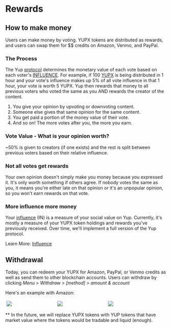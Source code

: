 # **Rewards**

## **How to make money**

Users can make money by voting. YUPX tokens are distributed as rewards, and users can swap them for $$ credits on Amazon, Venmo, and PayPal.

### **The Process**

The Yup [protocol](a) determines the monetary value of each vote based on each voter's [INFLUENCE](a). For example, if 100 [YUPX](a) is being distributed in 1 hour and your vote's influence makes up 5% of all vote influence in that 1 hour, your vote is worth 5 YUPX. Yup then rewards that money to all previous voters who voted the same as you AND rewards the creator of the content.

1. You give your opinion by upvoting or downvoting content.
2. Someone else gives that same opinion for the same content.
3. You get paid a portion of the money value of their vote.
4. And so on! The more votes after you, the more you earn.

### Vote Value - What is your opinion worth?

~50% is given to creators (if one exists) and the rest is split between previous voters based on their relative influence.

### **Not all votes get rewards**

Your own opinion doesn't simply make you money because you expressed it. It's only worth something if others agree. If nobody votes the same as you, it means you're either late on that opinion or it's an unpopular opinion, so you won't earn rewards on that vote.

### **More influence more money**

Your [influence](a) (IN) is a measure of your social value on Yup. Currently, it's mostly a measure of your YUPX token holdings and rewards you've previously received. Over time, we'll implement a full version of the Yup protocol.

Learn More: [Influence](/influence.md)


## **Withdrawal**

Today, you can redeem your YUPX for Amazon, PayPal, or Venmo credits as well as send them to other blockchain accounts. Users can withdraw by clicking *Menu > Withdraw > [method] > amount & account*

Here's an example with Amazon:
<div class="row">
  <div class="column"><img class="img" src="/media/menu.png"></img></div>
  <div class="column"><img class="img" src="/media/txn.png"></img></div>
  <div class="column"><img class="img" src="/media/txn_amazon.png"></img></div>
</div>

** In the future, we will replace YUPX tokens with YUP tokens that have market value where the tokens would be tradable and liquid (enough).


<style>
{
  box-sizing: border-box;
}

.column {
  float: left;
  width: 30%;
  padding: 4px;
}

.row:after {
  content: "";
  align-items:center;
  display: table;
  clear: both;
}

.img {
  box-shadow: 0px 0px 2px #a2a2a2;
}
</style>
